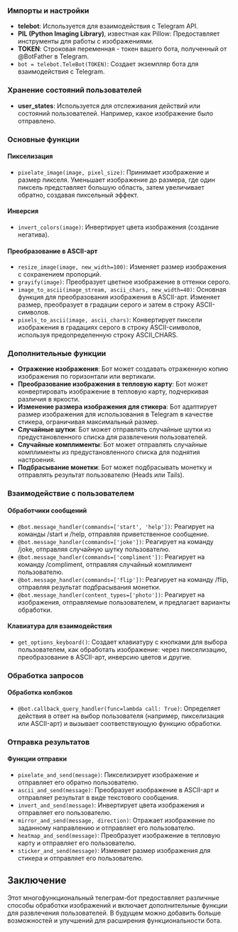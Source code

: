 ### Импорты и настройки

- **telebot**: Используется для взаимодействия с Telegram API.
- **PIL (Python Imaging Library)**, известная как Pillow: Предоставляет инструменты для работы с изображениями.
- **TOKEN**: Строковая переменная - токен вашего бота, полученный от @BotFather в Telegram.
- `bot = telebot.TeleBot(TOKEN)`: Создает экземпляр бота для взаимодействия с Telegram.

### Хранение состояний пользователей

- **user_states**: Используется для отслеживания действий или состояний пользователей. Например, какое изображение было отправлено.

### Основные функции

#### Пикселизация

- `pixelate_image(image, pixel_size)`: Принимает изображение и размер пикселя. Уменьшает изображение до размера, где один пиксель представляет большую область, затем увеличивает обратно, создавая пиксельный эффект.

#### Инверсия

- `invert_colors(image)`: Инвертирует цвета изображения (создание негатива).

#### Преобразование в ASCII-арт

- `resize_image(image, new_width=100)`: Изменяет размер изображения с сохранением пропорций.
- `grayify(image)`: Преобразует цветное изображение в оттенки серого.
- `image_to_ascii(image_stream, ascii_chars, new_width=40)`: Основная функция для преобразования изображения в ASCII-арт. Изменяет размер, преобразует в градации серого и затем в строку ASCII-символов.
- `pixels_to_ascii(image, ascii_chars)`: Конвертирует пиксели изображения в градациях серого в строку ASCII-символов, используя предопределенную строку ASCII_CHARS.

### Дополнительные функции

- **Отражение изображения**: Бот может создавать отраженную копию изображения по горизонтали или вертикали.
- **Преобразование изображения в тепловую карту**: Бот может конвертировать изображение в тепловую карту, подчеркивая различия в яркости.
- **Изменение размера изображения для стикера**: Бот адаптирует размер изображения для использования в Telegram в качестве стикера, ограничивая максимальный размер.
- **Случайные шутки**: Бот может отправлять случайные шутки из предустановленного списка для развлечения пользователей.
- **Случайные комплименты**: Бот может отправлять случайные комплименты из предустановленного списка для поднятия настроения.
- **Подбрасывание монетки**: Бот может подбрасывать монетку и отправлять результат пользователю (Heads или Tails).

### Взаимодействие с пользователем

#### Обработчики сообщений

- `@bot.message_handler(commands=['start', 'help'])`: Реагирует на команды /start и /help, отправляя приветственное сообщение.
- `@bot.message_handler(commands=['joke'])`: Реагирует на команду /joke, отправляя случайную шутку пользователю.
- `@bot.message_handler(commands=['compliment'])`: Реагирует на команду /compliment, отправляя случайный комплимент пользователю.
- `@bot.message_handler(commands=['flip'])`: Реагирует на команду /flip, отправляя результат подбрасывания монетки.
- `@bot.message_handler(content_types=['photo'])`: Реагирует на изображения, отправляемые пользователем, и предлагает варианты обработки.

#### Клавиатура для взаимодействия

- `get_options_keyboard()`: Создает клавиатуру с кнопками для выбора пользователем, как обработать изображение: через пикселизацию, преобразование в ASCII-арт, инверсию цветов и другие.

### Обработка запросов

#### Обработка колбэков

- `@bot.callback_query_handler(func=lambda call: True)`: Определяет действия в ответ на выбор пользователя (например, пикселизация или ASCII-арт) и вызывает соответствующую функцию обработки.

### Отправка результатов

#### Функции отправки

- `pixelate_and_send(message)`: Пикселизирует изображение и отправляет его обратно пользователю.
- `ascii_and_send(message)`: Преобразует изображение в ASCII-арт и отправляет результат в виде текстового сообщения.
- `invert_and_send(message)`: Инвертирует цвета изображения и отправляет его пользователю.
- `mirror_and_send(message, direction)`: Отражает изображение по заданному направлению и отправляет его пользователю.
- `heatmap_and_send(message)`: Преобразует изображение в тепловую карту и отправляет его пользователю.
- `sticker_and_send(message)`: Изменяет размер изображения для стикера и отправляет его пользователю.

## Заключение

Этот многофункциональный телеграм-бот предоставляет различные способы обработки изображений и включает дополнительные функции для развлечения пользователей. В будущем можно добавить больше возможностей и улучшений для расширения функциональности бота.
